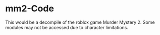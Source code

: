 # mm2-Code
This would be a decompile of the roblox game Murder Mystery 2. Some modules may not be accessed due to character limitations.
